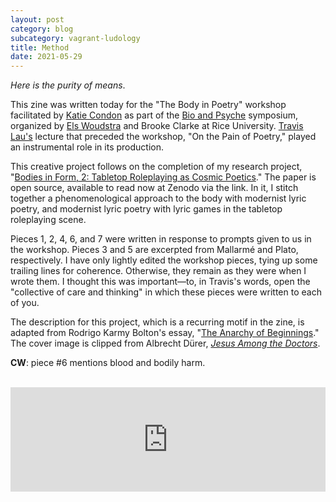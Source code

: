 ```yaml
---
layout: post
category: blog
subcategory: vagrant-ludology
title: Method
date: 2021-05-29
---
```


*Here is the purity of means*.

This zine was written today for the "The Body in Poetry" workshop facilitated by [Katie Condon](https://twitter.com/KATIE2CONDON) as part of the [Bio and Psyche](https://hrc.rice.edu/biopsyche) symposium, organized by [Els Woudstra](https://twitter.com/ewzzyxz) and Brooke Clarke at Rice University. [Travis Lau's](https://twitter.com/travisclau) lecture that preceded the workshop, "On the Pain of Poetry," played an instrumental role in its production.

This creative project follows on the completion of my research project, "[Bodies in Form, 2: Tabletop Roleplaying as Cosmic Poetics](https://zenodo.org/record/4824078)." The paper is open source, available to read now at Zenodo via the link. In it, I stitch together a phenomenological approach to the body with modernist lyric poetry, and modernist lyric poetry with lyric games in the tabletop roleplaying scene.

Pieces 1, 2, 4, 6, and 7 were written in response to prompts given to us in the workshop. Pieces 3 and 5 are excerpted from Mallarmé and Plato, respectively. I have only lightly edited the workshop pieces, tying up some trailing lines for coherence. Otherwise, they remain as they were when I wrote them. I thought this was important—to, in Travis's words, open the "collective of care and thinking" in which these pieces were written to each of you.

The description for this project, which is a recurring motif in the zine, is adapted from Rodrigo Karmy Bolton's essay, "[The Anarchy of Beginnings](https://illwill.com/the-anarchy-of-beginnings-notes-on-the-rhythmicity-of-revolt)." The cover image is clipped from Albrecht Dürer, [*Jesus Among the Doctors*](https://commons.wikimedia.org/wiki/File:Albrecht_D%C3%BCrer_-_Jesus_among_the_Doctors_-_Google_Art_Project.jpg).

**CW**: piece #6 mentions blood and bodily harm.

<br>

<iframe src="https://itch.io/embed/1060675?linkback=true&amp;link_color=245FF1" width="100%" height="167" frameborder="0"><a href="https://vagrantludology.itch.io/method">Method by vagrant ludology</a></iframe>
